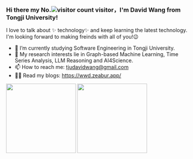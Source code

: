 ### Hi there my No.![visitor count](https://profile-counter.glitch.me/tjuDavidWang/count.svg) visitor，I'm David Wang from Tongji University!

<!--
**tjuDavidWang/tjuDavidWang** is a ✨ _special_ ✨ repository because its `README.md` (this file) appears on your GitHub profile.

Here are some ideas to get you started:

- 🔭 I’m currently working on ...
- 🌱 I’m currently learning ...
- 👯 I’m looking to collaborate on ...
- 🤔 I’m looking for help with ...
- 💬 Ask me about ...
- 📫 How to reach me: ...
- 😄 Pronouns: ...
- ⚡ Fun fact: ...
-->
I love to talk about ✨ technology✨ and keep learning the latest technology.     
I'm looking forward to making freinds with all of you!😉   

- 🔭 I’m currently studying Software Engineering in Tongji University.
- 🌱 My research interests lie in Graph-based Machine Learning, Time Series Analysis, LLM Reasoning and AI4Science.
- 📫 How to reach me: tjudavidwang@gmail.com
- 🧑‍💻 Read my blogs: https://wwd.zeabur.app/

<div>
  <img src="https://github-readme-stats.vercel.app/api?username=tjuDavidWang&show_icons=true&theme=tokyonight&count_private=true" height="190"/>
  <img src="https://github-readme-stats.vercel.app/api/top-langs/?username=tjuDavidWang&theme=tokyonight&layout=compact" height="190"/>
</div>
